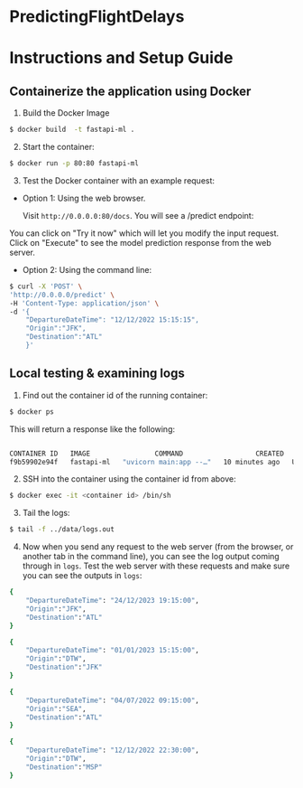 # PredictingFlightDelays


# Instructions and Setup Guide

## Containerize the application using Docker

1. Build the Docker Image
  
```bash
$ docker build  -t fastapi-ml .
```

2. Start the container:

```bash
$ docker run -p 80:80 fastapi-ml
```

3. Test the Docker container with an example request:

- Option 1: Using the web browser. 

  Visit `http://0.0.0.0:80/docs`. You will see a /predict endpoint: 


You can click on "Try it now" which will let you modify the input request. Click on "Execute" to see the model prediction response from the web server.


  - Option 2: Using the command line:

```bash
$ curl -X 'POST' \
'http://0.0.0.0/predict' \
-H 'Content-Type: application/json' \
-d '{
    "DepartureDateTime": "12/12/2022 15:15:15",
    "Origin":"JFK",
    "Destination":"ATL"
    }'
```

## Local testing & examining logs

1. Find out the container id of the running container:
```bash
$ docker ps
```

This will return a response like the following:
```bash

CONTAINER ID   IMAGE                COMMAND                  CREATED         STATUS         PORTS                NAMES
f9b59902e94f   fastapi-ml   "uvicorn main:app --…"   10 minutes ago   Up 10 minutes   0.0.0.0:80->80/tcp   brave_liskov
```

2. SSH into the container using the container id from above: 

```bash
$ docker exec -it <container id> /bin/sh
```

3. Tail the logs:
```bash
$ tail -f ../data/logs.out
```

4. Now when you send any request to the web server (from the browser, or another tab in the command line), you can see the log output coming through in `logs`. Test the web server with these requests and make sure you can see the outputs in `logs`:



```bash
{
    "DepartureDateTime": "24/12/2023 19:15:00",
    "Origin":"JFK",
    "Destination":"ATL"
}
```
```bash
{
    "DepartureDateTime": "01/01/2023 15:15:00",
    "Origin":"DTW",
    "Destination":"JFK"
}
```
```bash
{
    "DepartureDateTime": "04/07/2022 09:15:00",
    "Origin":"SEA",
    "Destination":"ATL"
}
```
```bash
{
    "DepartureDateTime": "12/12/2022 22:30:00",
    "Origin":"DTW",
    "Destination":"MSP"
}
```

